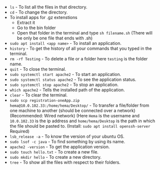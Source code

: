 * `ls` - To list all the files in that directory.
* `cd` - To change the directory.
* To install apps for .gz extenstions
    * Extract it
    * Go to the bin folder
    * Open that folder in the terminal and type `sh filename.sh` (There will be only be one file that ends with .sh)
* `sudo apt install <app name>` - To install an application.
* `history` - To get the history of all your commands that you typed in the terminal.
* `rm -rf Testing` - To delete a file or a folder here `testing` is the folder name.
* `quit` - To close the terminal.
* `sudo systemctl start apache2` - To start an application.
* `sudo systemctl status apache2` - To see the application status.
* `sudo systemctl stop apache2` - To stop an application.
* `which apache2` - Tells the installed path of the application.
* `clear` - To clear the terminal.
* `sudo scp registration-oneApp.zip hema@10.0.102.33:/home/hema/Desktop/` - To transfer a file/folder from one machine to another (should be connected over a network)(Recommended: Wired network) (Here `Hema` is the username and `10.0.102.33` is the ip address and `home/hema/Desktop` is the path in which the file should be pasted to. (Install: `sudo apt install openssh-server` Required)
* `lsb_release -a` - To know the version of your ubuntu OS.
* `sudo lsof -c java` - To find something by using its name.
* `apache2 -version` - To get the application version.
* `sudo touch hello.txt` - To create a new file.
* `sudo mkdir hello` - To create a new directory.
* `tree` - To show all the files with respect to their folders.
